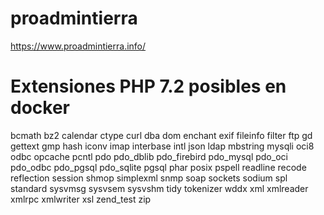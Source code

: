 # proadmintierra
https://www.proadmintierra.info/


# Extensiones PHP 7.2 posibles en docker
bcmath
bz2
calendar
ctype
curl
dba
dom
enchant
exif
fileinfo
filter
ftp
gd
gettext
gmp
hash
iconv
imap
interbase
intl
json
ldap
mbstring
mysqli
oci8
odbc
opcache
pcntl
pdo
pdo_dblib
pdo_firebird
pdo_mysql
pdo_oci
pdo_odbc
pdo_pgsql
pdo_sqlite
pgsql
phar
posix
pspell
readline
recode
reflection
session
shmop
simplexml
snmp
soap
sockets
sodium
spl
standard
sysvmsg
sysvsem
sysvshm
tidy
tokenizer
wddx
xml
xmlreader
xmlrpc
xmlwriter
xsl
zend_test
zip
